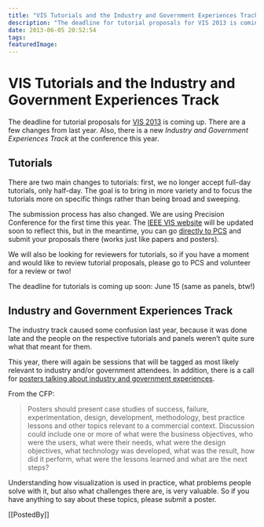 ```yaml
---
title: "VIS Tutorials and the Industry and Government Experiences Track"
description: "The deadline for tutorial proposals for VIS 2013 is coming up. There are a few changes from last year. Also, there is a new Industry and Government Experiences Track at the conference this year."
date: 2013-06-05 20:52:54
tags: 
featuredImage: 
---
```


# VIS Tutorials and the Industry and Government Experiences Track

The deadline for tutorial proposals for <a href="http://ieeevis.org">VIS 2013</a> is coming up. There are a few changes from last year. Also, there is a new <em>Industry and Government Experiences Track</em> at the conference this year.

## Tutorials

There are two main changes to tutorials: first, we no longer accept full-day tutorials, only half-day. The goal is to bring in more variety and to focus the tutorials more on specific things rather than being broad and sweeping.

The submission process has also changed. We are using Precision Conference for the first time this year. The <a href="http://ieeevis.org/year/2013/info/call-participation/tutorials">IEEE VIS website</a> will be updated soon to reflect this, but in the meantime, you can go <a href="https://precisionconference.com/~vgtc/">directly to PCS</a> and submit your proposals there (works just like papers and posters).

We will also be looking for reviewers for tutorials, so if you have a moment and would like to review tutorial proposals, please go to PCS and volunteer for a review or two!

The deadline for tutorials is coming up soon: June 15 (same as panels, btw!)

## Industry and Government Experiences Track

The industry track caused some confusion last year, because it was done late and the people on the respective tutorials and panels weren’t quite sure what that meant for them.

This year, there will again be sessions that will be tagged as most likely relevant to industry and/or government attendees. In addition, there is a call for <a href="http://ieeevis.org/year/2013/info/call-participation/industry-and-government-track">posters talking about industry and government experiences</a>.

From the CFP:

>	Posters should present case studies of success, failure, experimentation, design, development, methodology, best practice lessons and other topics relevant to a commercial context. Discussion could include one or more of what were the business objectives, who were the users, what were their needs, what were the design objectives, what technology was developed, what was the result, how did it perform, what were the lessons learned and what are the next steps?

Understanding how visualization is used in practice, what problems people solve with it, but also what challenges there are, is very valuable. So if you have anything to say about these topics, please submit a poster.

[[PostedBy]]

